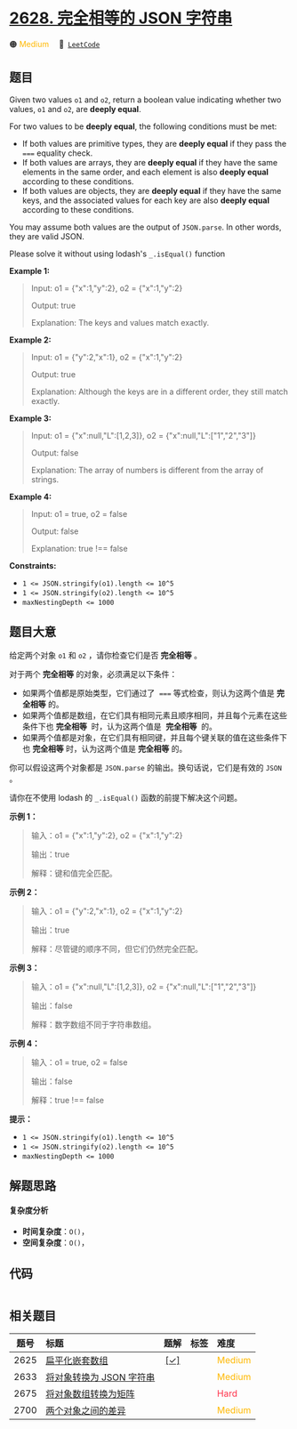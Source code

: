# [2628. 完全相等的 JSON 字符串](https://leetcode.com/problems/json-deep-equal)

🟠 <font color=#ffb800>Medium</font>&emsp; 🔗&ensp;[`LeetCode`](https://leetcode.com/problems/json-deep-equal)

## 题目

Given two values `o1` and `o2`, return a boolean value indicating whether two values, `o1` and `o2`, are **deeply equal**.

For two values to be **deeply equal**, the following conditions must be met:

- If both values are primitive types, they are **deeply equal** if they pass the `===` equality check.
- If both values are arrays, they are **deeply equal** if they have the same elements in the same order, and each element is also **deeply equal** according to these conditions.
- If both values are objects, they are **deeply equal** if they have the same keys, and the associated values for each key are also **deeply equal** according to these conditions.

You may assume both values are the output of `JSON.parse`. In other words, they are valid JSON.

Please solve it without using lodash's `_.isEqual()` function

**Example 1:**

> Input: o1 = {"x":1,"y":2}, o2 = {"x":1,"y":2}
>
> Output: true
>
> Explanation: The keys and values match exactly.

**Example 2:**

> Input: o1 = {"y":2,"x":1}, o2 = {"x":1,"y":2}
>
> Output: true
>
> Explanation: Although the keys are in a different order, they still match exactly.

**Example 3:**

> Input: o1 = {"x":null,"L":\[1,2,3\]}, o2 = {"x":null,"L":\["1","2","3"\]}
>
> Output: false
>
> Explanation: The array of numbers is different from the array of strings.

**Example 4:**

> Input: o1 = true, o2 = false
>
> Output: false
>
> Explanation: true !== false

**Constraints:**

- `1 <= JSON.stringify(o1).length <= 10^5`
- `1 <= JSON.stringify(o2).length <= 10^5`
- `maxNestingDepth <= 1000`

## 题目大意

给定两个对象 `o1` 和 `o2` ，请你检查它们是否 **完全相等** 。

对于两个 **完全相等** 的对象，必须满足以下条件：

- 如果两个值都是原始类型，它们通过了  `===` 等式检查，则认为这两个值是 **完全相等** 的。
- 如果两个值都是数组，在它们具有相同元素且顺序相同，并且每个元素在这些条件下也 **完全相等**  时，认为这两个值是  **完全相等**  的。
- 如果两个值都是对象，在它们具有相同键，并且每个键关联的值在这些条件下也 **完全相等** 时，认为这两个值是 **完全相等** 的。

你可以假设这两个对象都是 `JSON.parse` 的输出。换句话说，它们是有效的 `JSON` 。

请你在不使用 lodash 的 `_.isEqual()` 函数的前提下解决这个问题。

**示例 1：**

> 输入：o1 = {"x":1,"y":2}, o2 = {"x":1,"y":2}
>
> 输出：true
>
> 解释：键和值完全匹配。

**示例 2：**

> 输入：o1 = {"y":2,"x":1}, o2 = {"x":1,"y":2}
>
> 输出：true
>
> 解释：尽管键的顺序不同，但它们仍然完全匹配。

**示例 3：**

> 输入：o1 = {"x":null,"L":\[1,2,3\]}, o2 = {"x":null,"L":\["1","2","3"\]}
>
> 输出：false
>
> 解释：数字数组不同于字符串数组。

**示例 4：**

> 输入：o1 = true, o2 = false
>
> 输出：false
>
> 解释：true !== false

**提示：**

- `1 <= JSON.stringify(o1).length <= 10^5`
- `1 <= JSON.stringify(o2).length <= 10^5`
- `maxNestingDepth <= 1000`

## 解题思路

#### 复杂度分析

- **时间复杂度**：`O()`，
- **空间复杂度**：`O()`，

## 代码

```javascript

```

## 相关题目

<!-- prettier-ignore -->
| 题号 | 标题 | 题解 | 标签 | 难度 |
| :------: | :------ | :------: | :------ | :------ |
| 2625 | [扁平化嵌套数组](https://leetcode.com/problems/flatten-deeply-nested-array) | [[✓]](/problem/2625.md) |  | <font color=#ffb800>Medium</font> |
| 2633 | [将对象转换为 JSON 字符串](https://leetcode.com/problems/convert-object-to-json-string) |  |  | <font color=#ffb800>Medium</font> |
| 2675 | [将对象数组转换为矩阵](https://leetcode.com/problems/array-of-objects-to-matrix) |  |  | <font color=#ff334b>Hard</font> |
| 2700 | [两个对象之间的差异](https://leetcode.com/problems/differences-between-two-objects) |  |  | <font color=#ffb800>Medium</font> |
